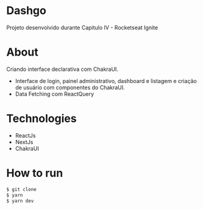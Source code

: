 # Dashgo
Projeto desenvolvido durante Capitulo IV - Rocketseat Ignite

# About
Criando interface declarativa com ChakraUI.
  - Interface de login, painel administrativo, dashboard e listagem e criação de usuário com componentes do ChakraUI.
  - Data Fetching com ReactQuery 

# Technologies

 - ReactJs
 - NextJs
 - ChakraUI

# How to run

``` bash
$ git clone
$ yarn
$ yarn dev

``````

